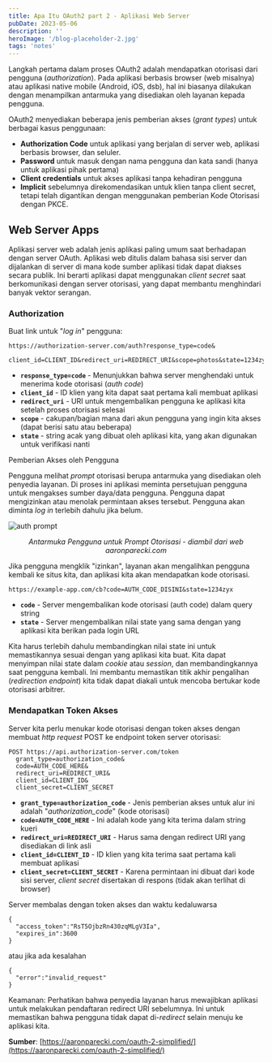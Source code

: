 ```yaml
---
title: Apa Itu OAuth2 part 2 - Aplikasi Web Server
pubDate: 2023-05-06
description: ''
heroImage: '/blog-placeholder-2.jpg'
tags: 'notes'
---
```


Langkah pertama dalam proses OAuth2 adalah mendapatkan otorisasi dari pengguna (*authorization*). Pada aplikasi berbasis browser (web misalnya) atau aplikasi native mobile (Android, iOS, dsb), hal ini biasanya dilakukan dengan menampilkan antarmuka yang disediakan oleh layanan kepada pengguna. 

OAuth2 menyediakan beberapa jenis pemberian akses (*grant types*) untuk berbagai kasus penggunaan:

- **Authorization Code** untuk aplikasi yang berjalan di server web, aplikasi berbasis browser, dan seluler.
- **Password** untuk masuk dengan nama pengguna dan kata sandi (hanya untuk aplikasi pihak pertama)
- **Client credentials** untuk akses aplikasi tanpa kehadiran pengguna
- **Implicit** sebelumnya direkomendasikan untuk klien tanpa client secret, tetapi telah digantikan dengan menggunakan pemberian Kode Otorisasi dengan PKCE.

## Web Server Apps

Aplikasi server web adalah jenis aplikasi paling umum saat berhadapan dengan server OAuth. Aplikasi web ditulis dalam bahasa sisi server dan dijalankan di server di mana kode sumber aplikasi tidak dapat diakses secara publik. Ini berarti aplikasi dapat menggunakan *client secret* saat berkomunikasi dengan server otorisasi, yang dapat membantu menghindari banyak vektor serangan.

### Authorization

Buat link untuk "*log in*" pengguna:

```
https://authorization-server.com/auth?response_type=code&
  client_id=CLIENT_ID&redirect_uri=REDIRECT_URI&scope=photos&state=1234zyx
```

- **`response_type=code`** - Menunjukkan bahwa server menghendaki untuk menerima kode otorisasi (*auth code*)
- **`client_id`** - ID klien yang kita dapat saat pertama kali membuat aplikasi
- **`redirect_uri`** - URI untuk mengembalikan pengguna ke aplikasi kita setelah proses otorisasi selesai
- **`scope`** - cakupan/bagian mana dari akun pengguna yang ingin kita akses (dapat berisi satu atau beberapa)
- **`state`** - string acak yang dibuat oleh aplikasi kita, yang akan digunakan untuk verifikasi nanti

Pemberian Akses oleh Pengguna

Pengguna melihat *prompt* otorisasi berupa antarmuka yang disediakan oleh penyedia layanan. Di proses ini aplikasi meminta persetujuan pengguna untuk mengakses sumber daya/data pengguna. Pengguna dapat mengizinkan atau menolak permintaan akses tersebut. Pengguna akan diminta *log in* terlebih dahulu jika belum.

![auth prompt](https://aaronparecki.com/oauth-2-simplified/oauth-authorization-prompt.png)
<p align = "center">
<i>Antarmuka Pengguna untuk Prompt Otorisasi - diambil dari web aaronparecki.com</i>
</p>

Jika pengguna mengklik "izinkan", layanan akan mengalihkan pengguna kembali ke situs kita, dan aplikasi kita akan mendapatkan kode otorisasi.

```
https://example-app.com/cb?code=AUTH_CODE_DISINI&state=1234zyx
```

- **`code`** - Server mengembalikan kode otorisasi (auth code) dalam query string
- **`state`** - Server mengembalikan nilai state yang sama dengan yang aplikasi kita berikan pada login URL

Kita harus terlebih dahulu membandingkan nilai state ini untuk memastikannya sesuai dengan yang aplikasi kita buat. Kita dapat menyimpan nilai state dalam *cookie* atau *session*, dan membandingkannya saat pengguna kembali. Ini membantu memastikan titik akhir pengalihan (*redirection endpoint*) kita tidak dapat diakali untuk mencoba bertukar kode otorisasi arbitrer.

### Mendapatkan Token Akses

Server kita perlu menukar kode otorisasi dengan token akses dengan membuat *http request* POST ke endpoint token server otorisasi:

```
POST https://api.authorization-server.com/token
  grant_type=authorization_code&
  code=AUTH_CODE_HERE&
  redirect_uri=REDIRECT_URI&
  client_id=CLIENT_ID&
  client_secret=CLIENT_SECRET
```

- **`grant_type=authorization_code`** - Jenis pemberian akses untuk alur ini adalah "*authorization_code*" (kode otorisasi)
- **`code=AUTH_CODE_HERE`** - Ini adalah kode yang kita terima dalam string kueri
- **`redirect_uri=REDIRECT_URI`** - Harus sama dengan redirect URI yang disediakan di link asli
- **`client_id=CLIENT_ID`** - ID klien yang kita terima saat pertama kali membuat aplikasi
- **`client_secret=CLIENT_SECRET`** - Karena permintaan ini dibuat dari kode sisi server, *client secret* disertakan di respons (tidak akan terlihat di browser)

Server membalas dengan token akses dan waktu kedaluwarsa

```
{
  "access_token":"RsT5OjbzRn430zqMLgV3Ia",
  "expires_in":3600
}
```

atau jika ada kesalahan

```
{
  "error":"invalid_request"
}
```

Keamanan: Perhatikan bahwa penyedia layanan harus mewajibkan aplikasi untuk melakukan pendaftaran redirect URI sebelumnya. Ini untuk memastikan bahwa pengguna tidak dapat di-*redirect* selain menuju ke aplikasi kita.


**Sumber**: [https://aaronparecki.com/oauth-2-simplified/](https://aaronparecki.com/oauth-2-simplified/)
